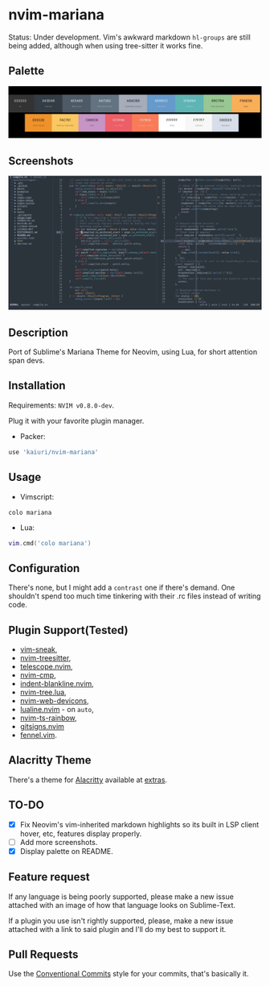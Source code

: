 # nvim-mariana

Status: Under development. Vim's awkward markdown `hl-groups` are still being added, although when using tree-sitter it works fine.

## Palette

![](./assets/palette.jpg)

## Screenshots

![](./assets/nvim-mariana.png)

## Description

Port of Sublime's Mariana Theme for Neovim, using Lua, for short attention span devs.

## Installation

Requirements: `NVIM v0.8.0-dev`.

Plug it with your favorite plugin manager.

- Packer:

```lua
use 'kaiuri/nvim-mariana'
```

## Usage

- Vimscript:

```vim
colo mariana
```

- Lua:

```lua
vim.cmd('colo mariana')
```

## Configuration

There's none, but I might add a `contrast` one if there's demand. One shouldn't spend too much time tinkering with their .rc files instead of writing code.

## Plugin Support(Tested)

- [vim-sneak](https://github.com/justinmk/vim-sneak),
- [nvim-treesitter](https://github.com/nvim-treesitter/nvim-treesitter),
- [telescope.nvim](https://github.com/nvim-telescope/telescope.nvim),
- [nvim-cmp](https://github.com/hrsh7th/nvim-cmp),
- [indent-blankline.nvim](https://github.com/lukas-reineke/indent-blankline.nvim),
- [nvim-tree.lua](https://github.com/kyazdani42/nvim-tree.lua),
- [nvim-web-devicons](https://github.com/kyazdani42/nvim-web-devicons),
- [lualine.nvim](https://github.com/nvim-lualine/lualine.nvim) - on `auto`,
- [nvim-ts-rainbow](https://github.com/p00f/nvim-ts-rainbow),
- [gitsigns.nvim](https://github.com/lewis6991/gitsigns.nvim)
- [fennel.vim](https://github.com/bakpakin/fennel.vim).

## Alacritty Theme

There's a theme for [Alacritty](https://github.com/alacritty/alacritty/) available at [extras](./extras/mariana_alacritty.yml).

## TO-DO

- [x] Fix Neovim's vim-inherited markdown highlights so its built in LSP client hover, etc, features display properly.
- [ ] Add more screenshots.
- [x] Display palette on README.

## Feature request

If any language is being poorly supported, please make a new issue attached with an image of how that language looks on Sublime-Text.

If a plugin you use isn't rightly supported, please, make a new issue attached with a link to said plugin and I'll do my best to support it.

## Pull Requests

Use the [Conventional Commits](https://www.conventionalcommits.org/en/v1.0.0/) style for your commits, that's basically it.

